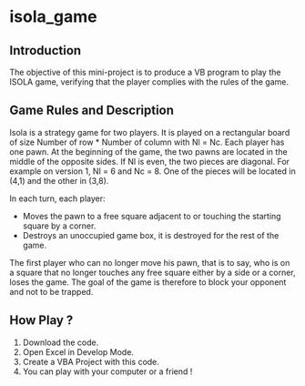 # isola_game

## Introduction
The objective of this mini-project is to produce a VB program to play the ISOLA game, verifying that the player complies with the rules of the game.

## Game Rules and Description

Isola is a strategy game for two players. It is played on a rectangular board of size Number of row * Number of column with Nl = Nc. Each player has one pawn. At the beginning of the game, the two pawns are located in the middle of the opposite sides. If Nl is even, the two pieces are diagonal. For example on version 1, Nl = 6 and Nc = 8. One of the pieces will be located in (4,1) and the other in (3,8).

In each turn, each player:
- Moves the pawn to a free square adjacent to or touching the starting square by a corner.
- Destroys an unoccupied game box, it is destroyed for the rest of the game.

The first player who can no longer move his pawn, that is to say, who is on a square that no longer touches any free square either by a side or a corner, loses the game. The goal of the game is therefore to block your opponent and not to be trapped.

## How Play ?

1) Download the code.
2) Open Excel in Develop Mode.
3) Create a VBA Project with this code.
4) You can play with your computer or a friend !
